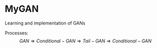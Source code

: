 # MyGAN
Learning and implementation of GANs

Processes:
$$GAN \Rightarrow Conditional-GAN \Rightarrow Tail-GAN \Rightarrow Conditional-GAN$$
